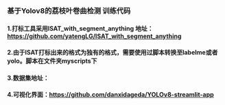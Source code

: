 ### 基于Yolov8的荔枝叶卷曲检测  训练代码

#### 1.打标工具采用ISAT_with_segment_anything   地址：https://github.com/yatengLG/ISAT_with_segment_anything

#### 2.由于ISAT打标出来的格式为独有的格式，需要使用过脚本转换至labelme或者yolo。脚本在文件夹myscripts下

#### 3.数据集地址：

#### 4.可视化界面：https://github.com/danxidageda/YOLOv8-streamlit-app
